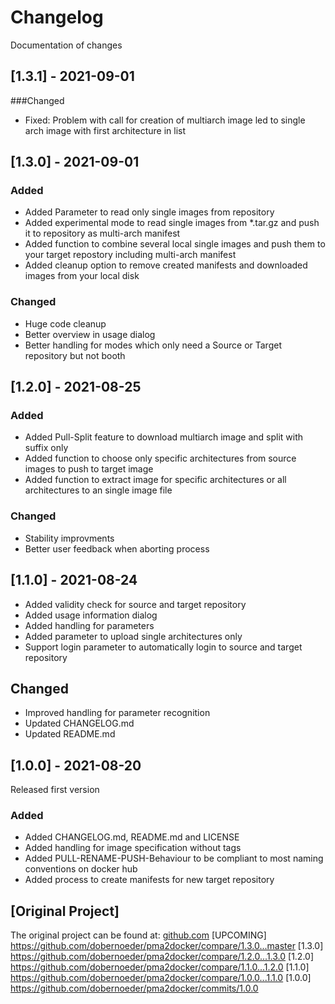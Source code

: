 # Changelog
Documentation of changes

## [1.3.1] - 2021-09-01
###Changed
- Fixed: Problem with call for creation of multiarch image led to single arch image with first architecture in list

## [1.3.0] - 2021-09-01
### Added
- Added Parameter to read only single images from repository
- Added experimental mode to read single images from *.tar.gz and push it to repository as multi-arch manifest
- Added function to combine several local single images and push them to your target repostory including multi-arch manifest
- Added cleanup option to remove created manifests and downloaded images from your local disk

### Changed
- Huge code cleanup
- Better overview in usage dialog
- Better handling for modes which only need a Source or Target repository but not booth


## [1.2.0] - 2021-08-25
### Added
- Added Pull-Split feature to download multiarch image and split with suffix only
- Added function to choose only specific architectures from source images to push to target image
- Added function to extract image for specific architectures or all architectures to an single image file

### Changed
- Stability improvments
- Better user feedback when aborting process 


## [1.1.0] - 2021-08-24
- Added validity check for source and target repository
- Added usage information dialog
- Added handling for parameters
- Added parameter to upload single architectures only
- Support login parameter to automatically login to source and target repository

## Changed
- Improved handling for parameter recognition
- Updated CHANGELOG.md
- Updated README.md


## [1.0.0] - 2021-08-20
Released first version
### Added
- Added CHANGELOG.md, README.md and LICENSE
- Added handling for image specification without tags
- Added PULL-RENAME-PUSH-Behaviour to be compliant to most naming conventions on docker hub
- Added process to create manifests for new target repository


## [Original Project]
The original project can be found at: [github.com](https://github.com/dobernoeder/pma2docker)
[UPCOMING] https://github.com/dobernoeder/pma2docker/compare/1.3.0...master
[1.3.0] https://github.com/dobernoeder/pma2docker/compare/1.2.0...1.3.0
[1.2.0] https://github.com/dobernoeder/pma2docker/compare/1.1.0...1.2.0
[1.1.0] https://github.com/dobernoeder/pma2docker/compare/1.0.0...1.1.0
[1.0.0] https://github.com/dobernoeder/pma2docker/commits/1.0.0

